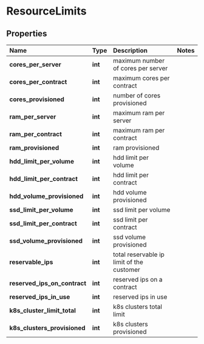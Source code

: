 # ResourceLimits

## Properties

| Name | Type | Description | Notes |
| :--- | :--- | :--- | :--- |
| **cores\_per\_server** | **int** | maximum number of cores per server |  |
| **cores\_per\_contract** | **int** | maximum cores per contract |  |
| **cores\_provisioned** | **int** | number of cores provisioned |  |
| **ram\_per\_server** | **int** | maximum ram per server |  |
| **ram\_per\_contract** | **int** | maximum ram per contract |  |
| **ram\_provisioned** | **int** | ram provisioned |  |
| **hdd\_limit\_per\_volume** | **int** | hdd limit per volume |  |
| **hdd\_limit\_per\_contract** | **int** | hdd limit per contract |  |
| **hdd\_volume\_provisioned** | **int** | hdd volume provisioned |  |
| **ssd\_limit\_per\_volume** | **int** | ssd limit per volume |  |
| **ssd\_limit\_per\_contract** | **int** | ssd limit per contract |  |
| **ssd\_volume\_provisioned** | **int** | ssd volume provisioned |  |
| **reservable\_ips** | **int** | total reservable ip limit of the customer |  |
| **reserved\_ips\_on\_contract** | **int** | reserved ips on a contract |  |
| **reserved\_ips\_in\_use** | **int** | reserved ips in use |  |
| **k8s\_cluster\_limit\_total** | **int** | k8s clusters total limit |  |
| **k8s\_clusters\_provisioned** | **int** | k8s clusters provisioned |  |

